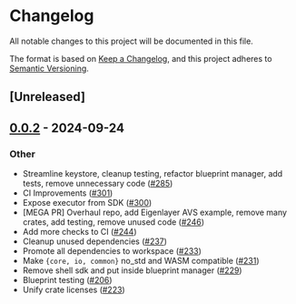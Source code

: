 # Changelog

All notable changes to this project will be documented in this file.

The format is based on [Keep a Changelog](https://keepachangelog.com/en/1.0.0/),
and this project adheres to [Semantic Versioning](https://semver.org/spec/v2.0.0.html).

## [Unreleased]

## [0.0.2](https://github.com/webb-tools/gadget/compare/gadget-io-v0.0.1...gadget-io-v0.0.2) - 2024-09-24

### Other

- Streamline keystore, cleanup testing, refactor blueprint manager, add tests, remove unnecessary code ([#285](https://github.com/webb-tools/gadget/pull/285))
- CI Improvements ([#301](https://github.com/webb-tools/gadget/pull/301))
- Expose executor from SDK ([#300](https://github.com/webb-tools/gadget/pull/300))
- [MEGA PR] Overhaul repo, add Eigenlayer AVS example, remove many crates, add testing, remove unused code ([#246](https://github.com/webb-tools/gadget/pull/246))
- Add more checks to CI ([#244](https://github.com/webb-tools/gadget/pull/244))
- Cleanup unused dependencies ([#237](https://github.com/webb-tools/gadget/pull/237))
- Promote all dependencies to workspace ([#233](https://github.com/webb-tools/gadget/pull/233))
- Make `{core, io, common}` no_std and WASM compatible ([#231](https://github.com/webb-tools/gadget/pull/231))
- Remove shell sdk and put inside blueprint manager ([#229](https://github.com/webb-tools/gadget/pull/229))
- Blueprint testing ([#206](https://github.com/webb-tools/gadget/pull/206))
- Unify crate licenses ([#223](https://github.com/webb-tools/gadget/pull/223))
